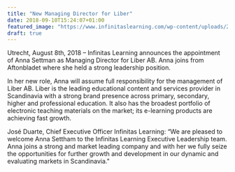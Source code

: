 ```yaml
---
title: "New Managing Director for Liber"
date: 2018-09-10T15:24:07+01:00
featured_image: "https://www.infinitaslearning.com/wp-content/uploads/2018/09/xAnnaSettman-400x225.png.pagespeed.ic.65bBk95t7A.webp"
draft: true
---
```


Utrecht, August 8th, 2018 – Infinitas Learning announces the appointment of Anna Settman as Managing Director for Liber AB. Anna joins from Aftonbladet where she held a strong leadership position.

In her new role, Anna will assume full responsibility for the management of Liber AB. Liber is the leading educational content and services provider in Scandinavia with a strong brand presence across primary, secondary, higher and professional education. It also has the broadest portfolio of electronic teaching materials on the market; its e-learning products are achieving fast growth.

José Duarte, Chief Executive Officer Infinitas Learning: “We are pleased to welcome Anna Settham to the Infinitas Learning Executive Leadership team. Anna joins a strong and market leading company and with her we fully seize the opportunities for further growth and development in our dynamic and evaluating markets in Scandinavia."